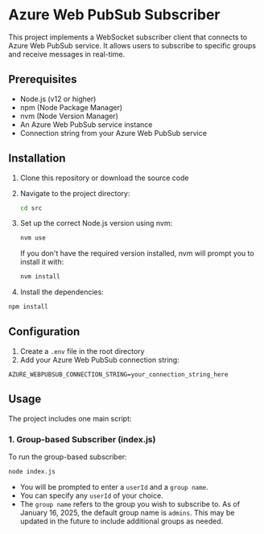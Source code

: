 # Azure Web PubSub Subscriber

This project implements a WebSocket subscriber client that connects to Azure Web PubSub service. It allows users to subscribe to specific groups and receive messages in real-time.

## Prerequisites

- Node.js (v12 or higher)
- npm (Node Package Manager)
- nvm (Node Version Manager)
- An Azure Web PubSub service instance
- Connection string from your Azure Web PubSub service

## Installation

1. Clone this repository or download the source code

2. Navigate to the project directory:

   ```bash
   cd src
   ```

3. Set up the correct Node.js version using nvm:

    ```bash
    nvm use
    ```

    If you don't have the required version installed, nvm will prompt you to install it with:

    ```bash
    nvm install
    ```

4. Install the dependencies:

  ```bash
  npm install
  ```

## Configuration

1. Create a `.env` file in the root directory
2. Add your Azure Web PubSub connection string:

```env
AZURE_WEBPUBSUB_CONNECTION_STRING=your_connection_string_here
```

## Usage

The project includes one main script:

### 1. Group-based Subscriber (index.js)

To run the group-based subscriber:

```bash
node index.js
```

- You will be prompted to enter a `userId` and a `group name`.
- You can specify any `userId` of your choice.
- The `group name` refers to the group you wish to subscribe to. As of January 16, 2025, the default group name is `admins`. This may be updated in the future to include additional groups as needed.
